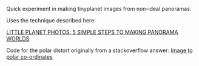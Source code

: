 Quick experiment in making tinyplanet images from non-ideal panoramas.

Uses the technique described here:

[LITTLE PLANET PHOTOS: 5 SIMPLE STEPS TO MAKING PANORAMA WORLDS](https://www.photographymad.com/pages/view/little-planet-photos-5-simple-steps-to-making-panorama-worlds)

Code for the polar distort originally from a stackoverflow answer: [Image to polar co-ordinates](https://stackoverflow.com/a/48053026/150882)